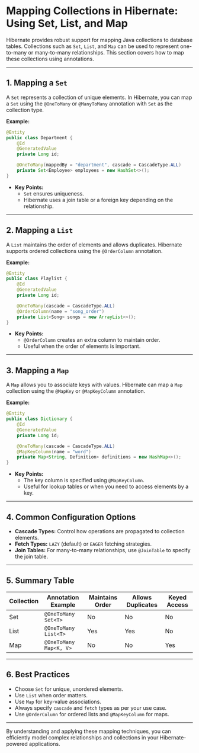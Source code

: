 # Mapping Collections in Hibernate: Using Set, List, and Map

Hibernate provides robust support for mapping Java collections to database tables. Collections such as `Set`, `List`, and `Map` can be used to represent one-to-many or many-to-many relationships. This section covers how to map these collections using annotations.

---

## 1. Mapping a `Set`

A `Set` represents a collection of unique elements. In Hibernate, you can map a `Set` using the `@OneToMany` or `@ManyToMany` annotation with `Set` as the collection type.

**Example:**

```java
@Entity
public class Department {
    @Id
    @GeneratedValue
    private Long id;

    @OneToMany(mappedBy = "department", cascade = CascadeType.ALL)
    private Set<Employee> employees = new HashSet<>();
}
```

- **Key Points:**
  - `Set` ensures uniqueness.
  - Hibernate uses a join table or a foreign key depending on the relationship.

---

## 2. Mapping a `List`

A `List` maintains the order of elements and allows duplicates. Hibernate supports ordered collections using the `@OrderColumn` annotation.

**Example:**

```java
@Entity
public class Playlist {
    @Id
    @GeneratedValue
    private Long id;

    @OneToMany(cascade = CascadeType.ALL)
    @OrderColumn(name = "song_order")
    private List<Song> songs = new ArrayList<>();
}
```

- **Key Points:**
  - `@OrderColumn` creates an extra column to maintain order.
  - Useful when the order of elements is important.

---

## 3. Mapping a `Map`

A `Map` allows you to associate keys with values. Hibernate can map a `Map` collection using the `@MapKey` or `@MapKeyColumn` annotation.

**Example:**

```java
@Entity
public class Dictionary {
    @Id
    @GeneratedValue
    private Long id;

    @OneToMany(cascade = CascadeType.ALL)
    @MapKeyColumn(name = "word")
    private Map<String, Definition> definitions = new HashMap<>();
}
```

- **Key Points:**
  - The key column is specified using `@MapKeyColumn`.
  - Useful for lookup tables or when you need to access elements by a key.

---

## 4. Common Configuration Options

- **Cascade Types:** Control how operations are propagated to collection elements.
- **Fetch Types:** `LAZY` (default) or `EAGER` fetching strategies.
- **Join Tables:** For many-to-many relationships, use `@JoinTable` to specify the join table.

---

## 5. Summary Table

| Collection | Annotation Example         | Maintains Order | Allows Duplicates | Keyed Access |
|------------|---------------------------|-----------------|-------------------|--------------|
| Set        | `@OneToMany Set<T>`       | No              | No                | No           |
| List       | `@OneToMany List<T>`      | Yes             | Yes               | No           |
| Map        | `@OneToMany Map<K, V>`    | No              | No                | Yes          |

---

## 6. Best Practices

- Choose `Set` for unique, unordered elements.
- Use `List` when order matters.
- Use `Map` for key-value associations.
- Always specify `cascade` and `fetch` types as per your use case.
- Use `@OrderColumn` for ordered lists and `@MapKeyColumn` for maps.

---

By understanding and applying these mapping techniques, you can efficiently model complex relationships and collections in your Hibernate-powered applications.
